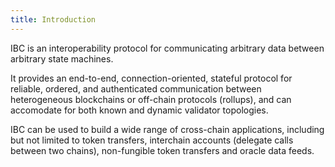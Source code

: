```yaml
---
title: Introduction
---
```


IBC is an interoperability protocol for communicating arbitrary data between arbitrary state machines.

It provides an end-to-end, connection-oriented, stateful protocol for reliable, ordered, and authenticated communication between heterogeneous blockchains or off-chain protocols (rollups), and can accomodate for both known and dynamic validator topologies.

IBC can be used to build a wide range of cross-chain applications, including but not limited to token transfers, interchain accounts (delegate calls between two chains), non-fungible token transfers and oracle data feeds.